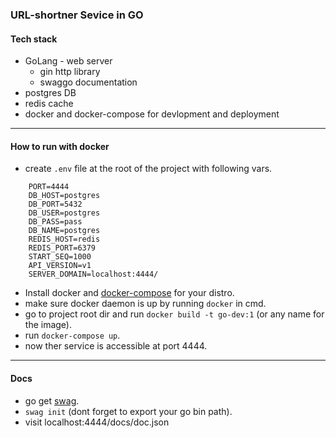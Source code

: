 ### URL-shortner Sevice in GO

#### Tech stack
* GoLang - web server 
    * gin http library
    * swaggo documentation
* postgres DB
* redis cache
* docker and docker-compose for devlopment and deployment
-----
#### How to run with docker
* create `.env` file at the root of the project with following vars.
```
    PORT=4444
    DB_HOST=postgres
    DB_PORT=5432
    DB_USER=postgres
    DB_PASS=pass
    DB_NAME=postgres
    REDIS_HOST=redis
    REDIS_PORT=6379
    START_SEQ=1000
    API_VERSION=v1
    SERVER_DOMAIN=localhost:4444/
```

* Install docker and  [docker-compose](https://docs.docker.com/compose/install/) for your distro.
* make sure docker daemon is up by running `docker` in cmd.
* go to project root dir and run `docker build -t go-dev:1` (or any name for the image).
* run `docker-compose up`.
* now ther service is accessible at port 4444.
----
#### Docs
* go get [swag](https://github.com/swaggo/swag).
* `swag init` (dont forget to export your go bin path).
* visit localhost:4444/docs/doc.json 
